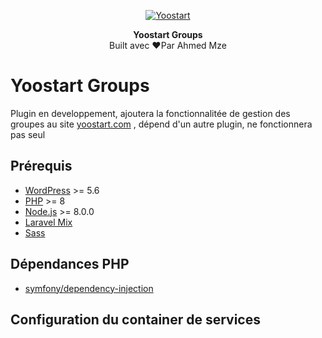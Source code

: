 <p align="center">
    <a href="https://yoostart.com/">
        <img alt="Yoostart" src="https://yoostart.com/app/uploads/2019/09/LOGO-REDIMENTION-144x144.png">
    </a>
</p>

<p align="center">
  <strong>Yoostart Groups</strong>
  <br />
  Built avec ❤️Par Ahmed Mze
</p>

# Yoostart Groups

Plugin en developpement, ajoutera la fonctionnalitée de gestion des groupes au site [yoostart.com](https://yoostart.com)
, dépend d'un autre plugin, ne fonctionnera pas seul

## Prérequis

* [WordPress](https://wordpress.org/) >= 5.6
* [PHP](https://secure.php.net/manual/en/install.php) >= 8
* [Node.js](http://nodejs.org/) >= 8.0.0
* [Laravel Mix](https://laravel-mix.com/)
* [Sass](https://sass-lang.com/)

## Dépendances PHP

* [symfony/dependency-injection](https://symfony.com/doc/current/components/dependency_injection.html)

## Configuration du container de services
